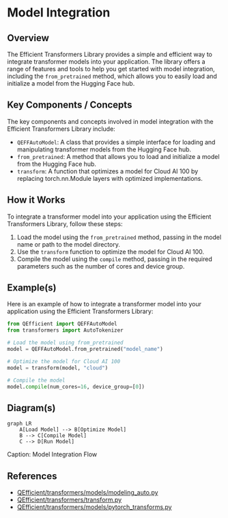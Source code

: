 # Model Integration
## Overview
The Efficient Transformers Library provides a simple and efficient way to integrate transformer models into your application. The library offers a range of features and tools to help you get started with model integration, including the `from_pretrained` method, which allows you to easily load and initialize a model from the Hugging Face hub.

## Key Components / Concepts
The key components and concepts involved in model integration with the Efficient Transformers Library include:

*   `QEFFAutoModel`: A class that provides a simple interface for loading and manipulating transformer models from the Hugging Face hub.
*   `from_pretrained`: A method that allows you to load and initialize a model from the Hugging Face hub.
*   `transform`: A function that optimizes a model for Cloud AI 100 by replacing torch.nn.Module layers with optimized implementations.

## How it Works
To integrate a transformer model into your application using the Efficient Transformers Library, follow these steps:

1.  Load the model using the `from_pretrained` method, passing in the model name or path to the model directory.
2.  Use the `transform` function to optimize the model for Cloud AI 100.
3.  Compile the model using the `compile` method, passing in the required parameters such as the number of cores and device group.

## Example(s)
Here is an example of how to integrate a transformer model into your application using the Efficient Transformers Library:

```python
from QEfficient import QEFFAutoModel
from transformers import AutoTokenizer

# Load the model using from_pretrained
model = QEFFAutoModel.from_pretrained("model_name")

# Optimize the model for Cloud AI 100
model = transform(model, "cloud")

# Compile the model
model.compile(num_cores=16, device_group=[0])
```

## Diagram(s)
```mermaid
graph LR
    A[Load Model] --> B[Optimize Model]
    B --> C[Compile Model]
    C --> D[Run Model]
```
Caption: Model Integration Flow

## References
*   [QEfficient/transformers/models/modeling_auto.py](https://github.com/your-repo/QEfficient/blob/master/transformers/models/modeling_auto.py)
*   [QEfficient/transformers/transform.py](https://github.com/your-repo/QEfficient/blob/master/transformers/transform.py)
*   [QEfficient/transformers/models/pytorch_transforms.py](https://github.com/your-repo/QEfficient/blob/master/transformers/models/pytorch_transforms.py)